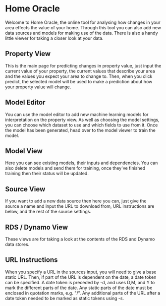 # Home Oracle

Welcome to Home Oracle, the online tool for analysing how changes in your area effects the value of your home. Through this tool you can also add new data sources and models for making use of the data. There is also a handy little viewer for taking a closer look at your data.

## Property View

This is the main page for predicting changes in property value, just input the current value of your property, the current values that describe your area and the values you expect your area to change to. Then, when you click predict, the selected model will be used to make a prediction about how your property value will change.

## Model Editor

You can use the model editor to add new machine learning models for interpretation on the property view. As well as choosing the model settings, you can choose which dataset to use and which fields to use from it. Once the model has been generated, head over to the model viewer to train the model.

## Model View

Here you can see existing models, their inputs and dependencies. You can also delete models and send them for training, once they've finished training then their status will be updated.

## Source View

If you want to add a new data source then here you can, just give the source a name and input the URL to download from, URL instructions are below, and the rest of the source settings.

## RDS / Dynamo View

These views are for taking a look at the contents of the RDS and Dynamo data stores.

## URL Instructions

When you specify a URL in the sources input, you will need to give a base static URL. Then, if part of the URL is dependent on the date, a date token can be specified. A date token is preceded by -d, and uses D,M, and Y to mark the different parts of the date. Any static parts of the date must be enclosed in quotation marks, e.g. "/". Any additional parts of the URL after a date token needed to be marked as static tokens using -s.
